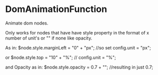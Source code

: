# DomAnimationFunction
Animate dom nodes. 

Only works for nodes that have have style property in the format of x number of unit's or "" if none like opacity.

As in: $node.style.marginLeft = "0" + "px"; //so set config.unit = "px";

or     $node.style.top = "10" + "%";  // config.unit = "%";


and Opacity as in: $node.style.opacity = 0.7 + ""; //resulting in just 0.7;

